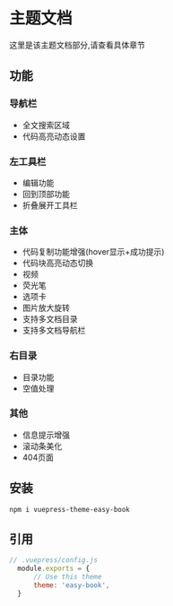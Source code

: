 # 主题文档
这里是该主题文档部分,请查看具体章节
## 功能
### 导航栏
- 全文搜索区域
- 代码高亮动态设置
### 左工具栏
- 编辑功能
- 回到顶部功能
- 折叠展开工具栏
### 主体
- 代码复制功能增强(hover显示+成功提示)
- 代码块高亮动态切换
- 视频
- 荧光笔
- 选项卡
- 图片放大旋转
- 支持多文档目录
- 支持多文档导航栏
### 右目录
- 目录功能
- 空值处理
### 其他
- 信息提示增强
- 滚动条美化
- 404页面
## 安装
```
npm i vuepress-theme-easy-book
```
## 引用
```js
// .vuepress/config.js
  module.exports = {
      // Use this theme
      theme: 'easy-book',
  }

